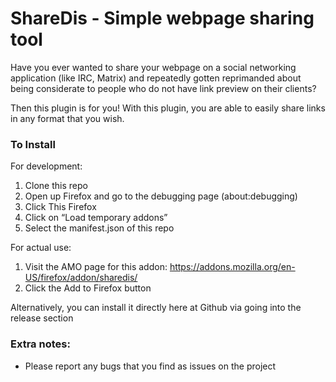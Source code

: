 ShareDis - Simple webpage sharing tool
========================

Have you ever wanted to share your webpage on a social networking application (like IRC, Matrix) and repeatedly gotten reprimanded about being considerate to people who do not have link preview on their clients?

Then this plugin is for you! With this plugin, you are able to easily share links in any format that you wish.

### To Install

For development:

1. Clone this repo
2. Open up Firefox and go to the debugging page (about:debugging)
3. Click This Firefox
4. Click on “Load temporary addons”
5. Select the manifest.json of this repo

For actual use:
1. Visit the AMO page for this addon: https://addons.mozilla.org/en-US/firefox/addon/sharedis/
2. Click the Add to Firefox button

Alternatively, you can install it directly here at Github via going into the release section


### Extra notes:

*   Please report any bugs that you find as issues on the project

